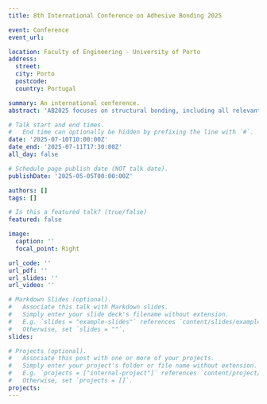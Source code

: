 ```yaml
---
title: 8th International Conference on Adhesive Bonding 2025

event: Conference
event_url: 

location: Faculty of Engineering - University of Porto
address:
  street: 
  city: Porto
  postcode: 
  country: Portugal

summary: An international conference.
abstract: 'AB2025 focuses on structural bonding, including all relevant areas of bonding.'

# Talk start and end times.
#   End time can optionally be hidden by prefixing the line with `#`.
date: '2025-07-10T10:00:00Z'
date_end: '2025-07-11T17:30:00Z'
all_day: false

# Schedule page publish date (NOT talk date).
publishDate: '2025-05-05T00:00:00Z'

authors: []
tags: []

# Is this a featured talk? (true/false)
featured: false

image:
  caption: ''
  focal_point: Right

url_code: ''
url_pdf: ''
url_slides: ''
url_video: ''

# Markdown Slides (optional).
#   Associate this talk with Markdown slides.
#   Simply enter your slide deck's filename without extension.
#   E.g. `slides = "example-slides"` references `content/slides/example-slides.md`.
#   Otherwise, set `slides = ""`.
slides:

# Projects (optional).
#   Associate this post with one or more of your projects.
#   Simply enter your project's folder or file name without extension.
#   E.g. `projects = ["internal-project"]` references `content/project/deep-learning/index.md`.
#   Otherwise, set `projects = []`.
projects:
---
```


<!-- Slides can be added in a few ways:

- **Create** slides using Wowchemy's [_Slides_](https://docs.hugoblox.com/managing-content/#create-slides) feature and link using `slides` parameter in the front matter of the talk file
- **Upload** an existing slide deck to `static/` and link using `url_slides` parameter in the front matter of the talk file
- **Embed** your slides (e.g. Google Slides) or presentation video on this page using [shortcodes](https://docs.hugoblox.com/writing-markdown-latex/).

Further event details, including page elements such as image galleries, can be added to the body of this page. -->
